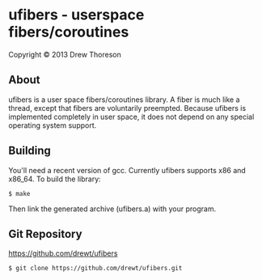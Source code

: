 ufibers - userspace fibers/coroutines
=====================================

Copyright © 2013 Drew Thoreson


About
-----

ufibers is a user space fibers/coroutines library.  A fiber is much like a
thread, except that fibers are voluntarily preempted.  Because ufibers is
implemented completely in user space, it does not depend on any special
operating system support.


Building
--------

You'll need a recent version of gcc.  Currently ufibers supports x86 and
x86\_64.  To build the library:

    $ make

Then link the generated archive (ufibers.a) with your program.


Git Repository
--------------

https://github.com/drewt/ufibers

    $ git clone https://github.com/drewt/ufibers.git
